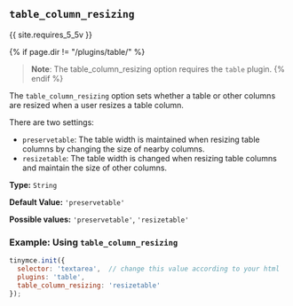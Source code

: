 ## `table_column_resizing`

{{ site.requires_5_5v }}

{% if page.dir != "/plugins/table/" %}
> **Note**: The table_column_resizing option requires the `table` plugin.
{% endif %}

The `table_column_resizing` option sets whether a table or other columns are resized when a user resizes a table column.

There are two settings:

- `preservetable`: The table width is maintained when resizing table columns by changing the size of nearby columns.
- `resizetable`: The table width is changed when resizing table columns and maintain the size of other columns.

**Type:** `String`

**Default Value:** `'preservetable'`

**Possible values:** `'preservetable'`, `'resizetable'`

### Example: Using `table_column_resizing`

```js
tinymce.init({
  selector: 'textarea',  // change this value according to your html
  plugins: 'table',
  table_column_resizing: 'resizetable'
});
```
